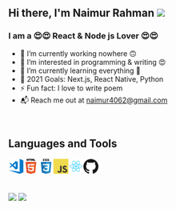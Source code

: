 ## Hi there, I'm Naimur Rahman <img width="25px" src="https://user-images.githubusercontent.com/1303154/88677602-1635ba80-d120-11ea-84d8-d263ba5fc3c0.gif"/>

### I am a 😍😍 React & Node js Lover 😍😍

* 🔭 I’m currently working nowhere 🙃
* 👀 I’m interested in programming & writing 😍
* 🌱 I’m currently learning everything 🤣
* 🥅 2021 Goals: Next.js, React Native, Python
* ⚡ Fun fact: I love to write poem
* 📬 Reach me out at naimur4062@gmail.com

<br>

## Languages and Tools

<img align="left" width="30px" src="https://raw.githubusercontent.com/github/explore/80688e429a7d4ef2fca1e82350fe8e3517d3494d/topics/visual-studio-code/visual-studio-code.png"/>
<img align="left" width="30px" src="https://raw.githubusercontent.com/github/explore/80688e429a7d4ef2fca1e82350fe8e3517d3494d/topics/html/html.png"/>
<img align="left" width="30px" src="https://raw.githubusercontent.com/github/explore/80688e429a7d4ef2fca1e82350fe8e3517d3494d/topics/css/css.png"/>
<img align="left" width="30px" src="https://raw.githubusercontent.com/github/explore/80688e429a7d4ef2fca1e82350fe8e3517d3494d/topics/javascript/javascript.png"/>
<img align="left" width="30px" src="https://raw.githubusercontent.com/github/explore/80688e429a7d4ef2fca1e82350fe8e3517d3494d/topics/react/react.png"/>
<img align="left" width="30px" src="https://raw.githubusercontent.com/github/explore/78df643247d429f6cc873026c0622819ad797942/topics/github/github.png"/>

<br>
<br>
<br>
<br>
<img color:red src="https://github-readme-stats.vercel.app/api?username=naimur4062&theme=prussian&show_icons=true"/>
<img src="https://github-readme-stats.vercel.app/api/top-langs/?username=naimur4062"/>
